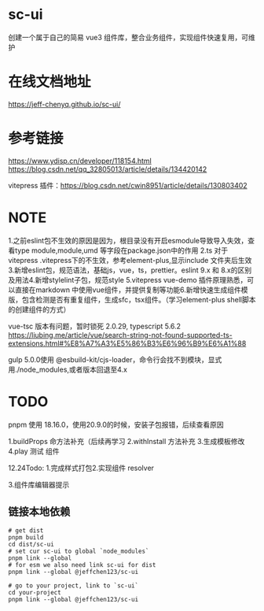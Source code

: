 # sc-ui

创建一个属于自己的简易 vue3 组件库，整合业务组件，实现组件快速复用，可维护

# 在线文档地址

https://jeff-chenyq.github.io/sc-ui/

# 参考链接

https://www.ydisp.cn/developer/118154.html
https://blog.csdn.net/qq_32805013/article/details/134420142

vitepress 插件：https://blog.csdn.net/cwin8951/article/details/130803402

# NOTE

1.之前eslint包不生效的原因是因为，根目录没有开启esmodule导致导入失效，查看type module,module,umd 等字段在package.json中的作用
2.ts 对于 vitepress .vitepress下的不生效，参考element-plus,显示include 文件夹后生效3.新增eslint包，规范语法，基础js，vue，ts，prettier。eslint 9.x 和 8.x的区别及用法4.新增stylelint子包，规范style
5.vitepress vue-demo 插件原理熟悉，可以直接在markdown 中使用vue组件，并提供复制等功能6.新增快速生成组件模版，包含检测是否有重复组件，生成sfc，tsx组件。（学习element-plus shell脚本的创建组件的方式）

vue-tsc 版本有问题，暂时锁死 2.0.29, typescript 5.6.2 https://liubing.me/article/vue/search-string-not-found-supported-ts-extensions.html#%E8%A7%A3%E5%86%B3%E6%96%B9%E6%A1%88

gulp 5.0.0使用 @esbuild-kit/cjs-loader，命令行会找不到模块，显式用./node_modules,或者版本回退至4.x

# TODO

pnpm 使用 18.16.0，使用20.9.0的时候，安装子包报错，后续查看原因

1.buildProps 命方法补充（后续再学习
2.withInstall 方法补充 3.生成模板修改
4.play 测试 组件

12.24Todo: 1.完成样式打包2.实现组件 resolver

3.组件库编辑器提示

## 链接本地依赖

```shell
# get dist
pnpm build
cd dist/sc-ui
# set cur sc-ui to global `node_modules`
pnpm link --global
# for esm we also need link sc-ui for dist
pnpm link --global @jeffchen123/sc-ui

# go to your project, link to `sc-ui`
cd your-project
pnpm link --global @jeffchen123/sc-ui
```
